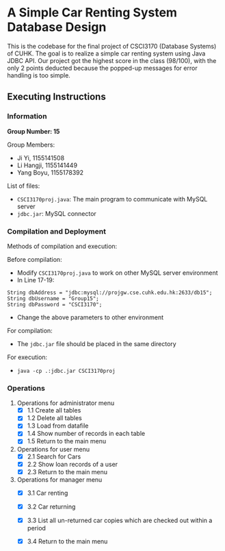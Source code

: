 # A Simple Car Renting System Database Design

This is the codebase for the final project of CSCI3170 (Database Systems) of CUHK. The goal is to realize a simple car renting system using Java JDBC API. Our project got the highest score in the class (98/100), with the only 2 points deducted because the popped-up messages for error handling is too simple. 

## **Executing Instructions**

### Information ###
**Group Number:   15**

Group Members:  
- Ji Yi,      1155141508
- Li Hangji,  1155141449
- Yang Boyu,  1155178392

List of files:  
- `CSCI3170proj.java`: The main program to communicate with MySQL server
- `jdbc.jar`: MySQL connector

              
### Compilation and Deployment ###
Methods of compilation and execution:

Before compilation:

- Modify `CSCI3170proj.java` to work on other MySQL server environment
- In Line 17-19:
```
String dbAddress = "jdbc:mysql://projgw.cse.cuhk.edu.hk:2633/db15";
String dbUsername = "Group15";
String dbPassword = "CSCI3170";
```
- Change the above parameters to other environment

For compilation:
- The `jdbc.jar` file should be placed in the same directory

For execution:
- `java -cp .:jdbc.jar CSCI3170proj`

### Operations ###

1. Operations for administrator menu
	- [x] 1.1 Create all tables
	- [x] 1.2 Delete all tables
	- [x] 1.3 Load from datafile
	- [x] 1.4 Show number of records in each table
	- [x] 1.5 Return to the main menu

2. Operations for user menu
	- [x] 2.1 Search for Cars
	- [x] 2.2 Show loan records of a user
	- [x] 2.3 Return to the main menu

3. Operations for manager menu
	- [x] 3.1 Car renting
	- [x] 3.2 Car returning
	- [x] 3.3 List all un-returned car copies which are checked out within a period
	- [x] 3.4 Return to the main menu



